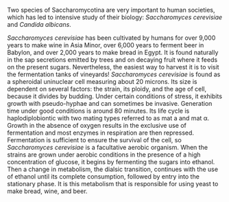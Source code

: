 ---
---
Two species of Saccharomycotina are very important to human societies, which has led to intensive study of their biology: _Saccharomyces cerevisiae_ and _Candida albicans_.

_Saccharomyces cerevisiae_ has been cultivated by humans for over 9,000 years to make wine in Asia Minor, over 6,000 years to ferment beer in Babylon, and over 2,000 years to make bread in Egypt. It is found naturally in the sap secretions emitted by trees and on decaying fruit where it feeds on the present sugars. Nevertheless, the easiest way to harvest it is to visit the fermentation tanks of vineyards! _Saccharomyces cerevisiae_ is found as a spheroidal uninuclear cell measuring about 20 microns. Its size is dependent on several factors: the strain, its ploidy, and the age of cell, because it divides by budding. Under certain conditions of stress, it exhibits growth with pseudo-hyphae and can sometimes be invasive. Generation time under good conditions is around 80 minutes. Its life cycle is haplodiplobiontic with two mating types referred to as mat a and mat α. Growth in the absence of oxygen results in the exclusive use of fermentation and most enzymes in respiration are then repressed. Fermentation is sufficient to ensure the survival of the cell, so _Saccharomyces cerevisiae_ is a facultative aerobic organism. When the strains are grown under aerobic conditions in the presence of a high concentration of glucose, it begins by fermenting the sugars into ethanol. Then a change in metabolism, the dialsic transition, continues with the use of ethanol until its complete consumption, followed by entry into the stationary phase. It is this metabolism that is responsible for using yeast to make bread, wine, and beer.
